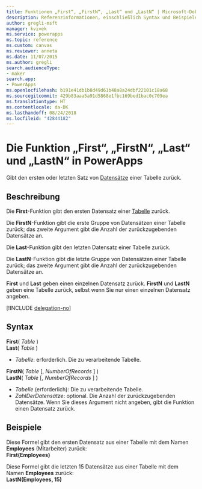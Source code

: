 ```yaml
---
title: Funktionen „First“, „FirstN“, „Last“ und „LastN“ | Microsoft-Dokumentation
description: Referenzinformationen, einschließlich Syntax und Beispielen, für die Funktionen „First“, „FirstN“, „Last“ und „LastN“ in PowerApps
author: gregli-msft
manager: kvivek
ms.service: powerapps
ms.topic: reference
ms.custom: canvas
ms.reviewer: anneta
ms.date: 11/07/2015
ms.author: gregli
search.audienceType:
- maker
search.app:
- PowerApps
ms.openlocfilehash: b191e41db1b8d49d61b48a8a24dbf22101c18a68
ms.sourcegitcommit: 429b83aaa5a91d5868e1fbc169bed1bac0c709ea
ms.translationtype: HT
ms.contentlocale: da-DK
ms.lasthandoff: 08/24/2018
ms.locfileid: "42844182"
---
```

# <a name="first-firstn-last-and-lastn-functions-in-powerapps"></a>Die Funktion „First“, „FirstN“, „Last“ und „LastN“ in PowerApps
Gibt den ersten oder letzten Satz von [Datensätze](../working-with-tables.md#records) einer Tabelle zurück.

## <a name="description"></a>Beschreibung
Die **First**-Funktion gibt den ersten Datensatz einer [Tabelle](../working-with-tables.md) zurück.

Die **FirstN**-Funktion gibt die erste Gruppe von Datensätzen einer Tabelle zurück; das zweite Argument gibt die Anzahl der zurückzugebenden Datensätze an.

Die **Last**-Funktion gibt den letzten Datensatz einer Tabelle zurück.

Die **LastN**-Funktion gibt die letzte Gruppe von Datensätzen einer Tabelle zurück; das zweite Argument gibt die Anzahl der zurückzugebenden Datensätze an.

**First** und **Last**  geben einen einzelnen Datensatz zurück.  **FirstN** und **LastN** geben eine Tabelle zurück, selbst wenn Sie nur einen einzelnen Datensatz angeben.

[!INCLUDE [delegation-no](../../../includes/delegation-no.md)]

## <a name="syntax"></a>Syntax
**First**( *Table* )<br>**Last**( *Table* )

* *Tabelle*: erforderlich. Die zu verarbeitende Tabelle.

**FirstN**( *Table* [, *NumberOfRecords* ] )<br>**LastN**( *Table* [, *NumberOfRecords* ] )

* *Tabelle* (erforderlich): Die zu verarbeitende Tabelle.
* *ZahlDerDatensätze*: optional.  Die Anzahl der zurückzugebenden Datensätze. Wenn Sie dieses Argument nicht angeben, gibt die Funktion einen Datensatz zurück.

## <a name="examples"></a>Beispiele
Diese Formel gibt den ersten Datensatz aus einer Tabelle mit dem Namen **Employees** (Mitarbeiter) zurück:<br>
**First(Employees)**

Diese Formel gibt die letzten 15 Datensätze aus einer Tabelle mit dem Namen **Employees** zurück:<br>
**LastN(Employees, 15)**


